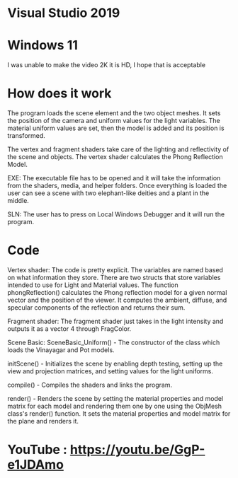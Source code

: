 # Visual Studio 2019
# Windows 11

I was unable to make the video 2K it is HD, I hope that is acceptable

# How does it work

The program loads the scene element and the two object meshes. It sets the position of the camera and uniform values for the light variables. The material uniform values are set, then the model is added and its position is transformed. 

The vertex and fragment shaders take care of the lighting and reflectivity of the scene and objects. The vertex shader calculates the Phong Reflection Model. 

EXE: The executable file has to be opened and it will take the information from the shaders, media, and helper folders. Once everything is loaded the user can see a scene with two elephant-like deities and a plant in the middle.

SLN: The user has to press on Local Windows Debugger and it will run the program. 

# Code

Vertex shader:
The code is pretty explicit. The variables are named based on what information they store. There are two structs that store variables intended to use for Light and Material values.
The function phongReflection() calculates the Phong reflection model for a given normal vector and the position of the viewer. It computes the ambient, diffuse, and specular components of the reflection and returns their sum.

Fragment shader:
The fragment shader just takes in the light intensity and outputs it as a vector 4 through FragColor.

Scene Basic:
SceneBasic_Uniform() - The constructor of the class which loads the Vinayagar and Pot models.

initScene() - Initializes the scene by enabling depth testing, setting up the view and projection matrices, and setting values for the light uniforms.

compile() - Compiles the shaders and links the program.

render() - Renders the scene by setting the material properties and model matrix for each model and rendering them one by one using the ObjMesh class's render() function. It sets the material properties and model matrix for the plane and renders it.

# YouTube : https://youtu.be/GgP-e1JDAmo 